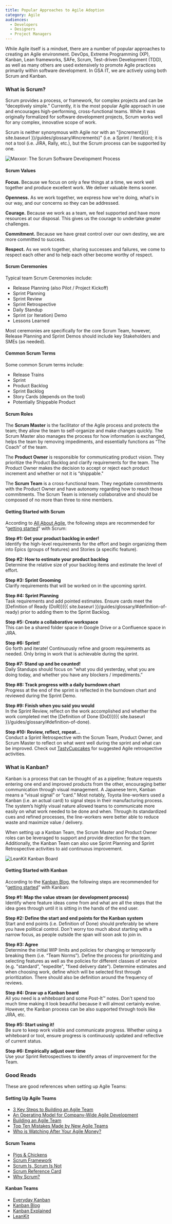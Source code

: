 ```yaml
---
title: Popular Approaches to Agile Adoption
category: Agile
audiences:
  - Developers
  - Designers
  - Project Managers
---
```


While Agile itself is a mindset, there are a number of popular approaches to creating an Agile environment. DevOps, Extreme Programming (XP), Kanban, Lean frameworks, SAFe, Scrum, Test-driven Development (TDD), as well as many others are used extensively to promote Agile practices primarily within software development. In GSA IT, we are actively using both Scrum and Kanban.

### What is Scrum?
Scrum provides a process, or framework, for complex projects and can be “deceptively simple.” Currently, it is the most popular Agile approach in use and encourages high-performing, cross-functional teams. While it was originally formalized for software development projects, Scrum works well for any complex, innovative scope of work.

Scrum is neither synonymous with Agile nor with an "[increment]({{ site.baseurl }}/guides/glossary/#increments)" (i.e. a Sprint / Iteration); it is not a tool (i.e. JIRA, Rally, etc.), but the Scrum process can be supported by one.

<img src="{{ site.baseurl }}/assets/img/guides/Maxxor_Scrum.jpg"
  alt="Maxxor: The Scrum Software Development Process">

#### Scrum Values
**Focus.** Because we focus on only a few things at a time, we work well together and produce excellent work. We deliver valuable items sooner.

**Openness.** As we work together, we express how we're doing, what's in our way, and our concerns so they can be addressed. 

**Courage.** Because we work as a team, we feel supported and have more resources at our disposal. This gives us the courage to undertake greater challenges.

**Commitment.** Because we have great control over our own destiny, we are more committed to success.

**Respect.** As we work together, sharing successes and failures, we come to respect each other and to help each other become worthy of respect.

#### Scrum Ceremonies
Typical team Scrum Ceremonies include:
* Release Planning (also Pilot / Project Kickoff)
* Sprint Planning
* Sprint Review
* Sprint Retrospective
* Daily Standup
* Sprint (or Iteration) Demo
* Lessons Learned

Most ceremonies are specifically for the core Scrum Team, however, Release Planning and Sprint Demos should include key Stakeholders and SMEs (as needed).

#### Common Scrum Terms
Some common Scrum terms include:
* Release Trains
* Sprint
* Product Backlog 
* Sprint Backlog
* Story Cards (depends on the tool)
* Potentially Shippable Product

#### Scrum Roles
The **Scrum Master** is the facilitator of the Agile process and protects the team; they allow the team to self-organize and make changes quickly. The Scrum Master also manages the process for how information is exchanged, helps the team by removing impediments, and essentially functions as “The Coach” of the team.

The **Product Owner** is responsible for communicating product vision. They prioritize the Product Backlog and clarify requirements for the team. The Product Owner makes the decision to accept or reject each product increment and whether or not it is “shippable."

The **Scrum Team** is a cross-functional team. They negotiate commitments with the Product Owner and have autonomy regarding how to reach those commitments. The Scrum Team is intensely collaborative and should be composed of no more than three to nine members.

#### Getting Started with Scrum
According to [All About Agile](http://www.allaboutagile.com/), the following steps are recommended for “[getting started](http://www.allaboutagile.com/how-to-implement-scrum-in-10-easy-steps/)” with Scrum:

**Step #1: Get your product backlog in order!**  
Identify the high-level requirements for the effort and begin organizing them into Epics (groups of features) and Stories (a specific feature).

**Step #2: How to estimate your product backlog**  
Determine the relative size of your backlog items and estimate the level of effort.

**Step #3: Sprint Grooming**  
Clarify requirements that will be worked on in the upcoming sprint.

**Step #4: Sprint Planning**  
Task requirements and add pointed estimates. Ensure cards meet the [Definition of Ready (DoR)]({{ site.baseurl }}/guides/glossary/#definition-of-ready) prior to adding them to the Sprint Backlog.

**Step #5: Create a collaborative workspace**  
This can be a shared folder space in Google Drive or a Confluence space in JIRA.

**Step #6: Sprint!**  
Go forth and iterate! Continuously refine and groom requirements as needed. Only bring in work that is achievable during the sprint.

**Step #7: Stand up and be counted!**  
Daily Standups should focus on “what you did yesterday, what you are doing today, and whether you have any blockers / impediments.”

**Step #8: Track progress with a daily burndown chart**  
Progress at the end of the sprint is reflected in the burndown chart and reviewed during the Sprint Demo.

**Step #9: Finish when you said you would**  
In the Sprint Review, reflect on the work accomplished and whether the work completed met the [Definition of Done (DoD)]({{ site.baseurl }}/guides/glossary/#definition-of-done).

**Step #10: Review, reflect, repeat…**  
Conduct a Sprint Retrospective with the Scrum Team, Product Owner, and Scrum Master to reflect on what went well during the sprint and what can be improved. Check out [TastyCupcakes](http://tastycupcakes.org/category/agile/) for suggested Agile retrospective activities.

### What is Kanban?
Kanban is a process that can be thought of as a pipeline; feature requests entering one end and improved products from the other, encouraging better communication through visual management. A Japanese term, Kanban means a “visual signal” or “card.” Most notably, Toyota line-workers used a Kanban (i.e. an actual card) to signal steps in their manufacturing process. The system’s highly visual nature allowed teams to communicate more easily on what work needed to be done and when. Through its standardized cues and refined processes, the line-workers were better able to reduce waste and maximize value / delivery.

When setting up a Kanban Team, the Scrum Master and Product Owner roles can be leveraged to support and provide direction for the team. Additionally, the Kanban Team can also use Sprint Planning and Sprint Retrospective activities to aid continuous improvement.

<img src="{{ site.baseurl }}/assets/img/guides/LeanKit_Kanban_Board.jpg"
  alt="LeanKit Kanban Board">

#### Getting Started with Kanban
According to the [Kanban Blog](http://kanbanblog.com/), the following steps are recommended for “[getting started](http://kanbanblog.com/explained/GettingStarted.html)” with Kanban:

**Step #1: Map the value stream (or development process)**  
Identify where feature ideas come from and what are all the steps that the idea goes through until it is sitting in the hands of the end user.

**Step #2: Define the start and end points for the Kanban system**  
Start and end points (i.e. Definition of Done) should preferably be where you have political control. Don't worry too much about starting with a narrow focus, as people outside the span will soon ask to join in.

**Step #3: Agree**  
Determine the initial WIP limits and policies for changing or temporarily breaking them (i.e. “Team Norms”). Define the process for prioritizing and selecting features as well as the policies for different classes of service (e.g. "standard", "expedite", "fixed delivery date"). Determine estimates and when choosing work, define which will be selected first through prioritization. There should also be definition around the frequency of reviews.

**Step #4: Draw up a Kanban board**  
All you need is a whiteboard and some Post-It™ notes. Don't spend too much time making it look beautiful because it will almost certainly evolve. However, the Kanban process can be also supported through tools like JIRA, etc.

**Step #5: Start using it!**  
Be sure to keep work visible and communicate progress. Whether using a whiteboard or tool, ensure progress is continuously updated and reflective of current status.  

**Step #6: Empirically adjust over time**  
Use your Sprint Retrospectives to identify areas of improvement for the Team.

### Good Reads
These are good references when setting up Agile Teams:

#### Setting Up Agile Teams
* [3 Key Steps to Building an Agile Team](https://www.cprime.com/2014/04/3-key-steps-to-building-an-agile-team/)
* [An Operating Model for Company-Wide Agile Development](http://www.mckinsey.com/business-functions/business-technology/our-insights/an-operating-model-for-company-wide-agile-development)
* [Building an Agile Team](https://www.infoq.com/articles/building-an-agile-team)
* [Top Ten Mistakes Made by New Agile Teams](https://help.rallydev.com/top-10-mistakes-teams)
* [Who is Watching After Your Agile Money?](http://www.cio.com/article/3085450/cio-role/who-is-watching-after-your-agile-money.html)

#### Scrum Teams
* [Pigs & Chickens](http://searchsoftwarequality.techtarget.com/definition/pigs-and-chickens)
* [Scrum Framework](https://guntherverheyen.com/2013/03/21/scrum-framework-not-methodology/)
* [Scrum Is, Scrum Is Not](https://kenschwaber.wordpress.com/2011/08/11/scrum-is-scrum-is-not-2/)
* [Scrum Reference Card](http://scrumreferencecard.com/scrum-reference-card/)
* [Why Scrum?](https://www.scrumalliance.org/why-scrum)

#### Kanban Teams
* [Everyday Kanban](http://www.everydaykanban.com/what-is-kanban)
* [Kanban Blog](http://kanbanblog.com/)
* [Kanban Explained](http://kanbanblog.com/explained/)
* [LeanKit](https://leankit.com/learn/kanban/what-is-kanban/)
